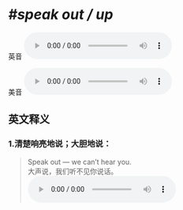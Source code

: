 # ***\#speak out / up*** 
英音
<audio src="./media/speak out1_AAC.aac" controls="controls"></audio>

美音
<audio src="./media/speak out2_AAC.aac" controls="controls"></audio>



  

英文释义
---
### 1.**清楚响亮地说；大胆地说：**  

 > Speak out — we can’t hear you.   
 > 大声说，我们听不见你说话。    
<audio src="./media/speak-8.aac" controls="controls"></audio>


